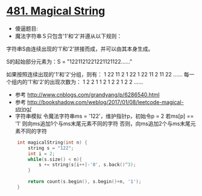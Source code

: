 # [481. Magical String](https://leetcode.com/problems/magical-string/description/)
* 傻逼题目:
* 魔法字符串Ｓ只包含'1'和'2'并遵从以下规则：

字符串S由连续出现的'1'和'2'拼接而成，并可以由其本身生成。

S的起始部分元素为：S = "1221121221221121122……"

如果按照连续出现的'1'和'2'分组，则有：
1 22 11 2 1 22 1 22 11 2 11 22 ......
每一个组内的'1'和'2'的出现次数为：
1 2    2 1 1 2 1 2 2 1 2 2 ......
* 参考 http://www.cnblogs.com/grandyang/p/6286540.html
* 参考 http://bookshadow.com/weblog/2017/01/08/leetcode-magical-string/
* 字符串模拟 令魔法字符串ms = '122'，维护指针p，初始令p = 2
若ms[p] == '1' 则向ms追加1个与ms末尾元素不同的字符
否则，向ms追加2个与ms末尾元素不同的字符

```c++
    int magicalString(int n) {
        string s = "122";
        int i = 2;
        while(s.size() < n){
            s += string(s[i++]-'0', s.back()^3);
        }
        
        return count(s.begin(), s.begin()+n, '1');
    }
```
